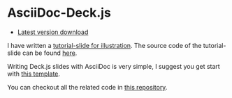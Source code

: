 # AsciiDoc-Deck.js

* [Latest version download][ad-download]

I have written a [tutorial-slide for illustration](./tutorial-slide.html). The source code of the tutorial-slide can be found [here](./tutorial-slide.asciidoc).

Writing Deck.js slides with AsciiDoc is very simple, I suggest you get start with [this template](./example-template.asciidoc).

You can checkout all the related code in [this repository][this-repo].



[ad-download]:https://github.com/downloads/houqp/asciidoc-deckjs/deckjs-1.2.zip
[this-repo]:https://github.com/houqp/asciidoc-deckjs
